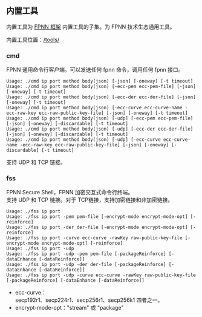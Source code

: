 ## 内置工具

内置工具为 [FPNN 框架](https://github.com/highras/fpnn) 内置工具的子集。为 FPNN 技术生态通用工具。

内置工具位置：[/tools/](../tools/)

### cmd

FPNN 通用命令行客户端。可以发送任何 fpnn 命令，调用任何 fpnn 接口。

	Usage: ./cmd ip port method body(json) [-json] [-oneway] [-t timeout]
	Usage: ./cmd ip port method body(json) [-ecc-pem ecc-pem-file] [-json] [-oneway] [-t timeout]
	Usage: ./cmd ip port method body(json) [-ecc-der ecc-der-file] [-json] [-oneway] [-t timeout]
	Usage: ./cmd ip port method body(json) [-ecc-curve ecc-curve-name -ecc-raw-key ecc-raw-public-key-file] [-json] [-oneway] [-t timeout]
	Usage: ./cmd ip port method body(json) [-udp] [-ecc-pem ecc-pem-file] [-json] [-oneway] [-discardable] [-t timeout]
	Usage: ./cmd ip port method body(json) [-udp] [-ecc-der ecc-der-file] [-json] [-oneway] [-discardable] [-t timeout]
	Usage: ./cmd ip port method body(json) [-udp] [-ecc-curve ecc-curve-name -ecc-raw-key ecc-raw-public-key-file] [-json] [-oneway] [-discardable] [-t timeout]

支持 UDP 和 TCP 链接。

### fss

FPNN Secure Shell，FPNN 加密交互式命令行终端。  
支持 UDP 和 TCP 链接。对于 TCP链接，支持加密链接和非加密链接。

	Usage: ./fss ip port
	Usage: ./fss ip port -pem pem-file [-encrypt-mode encrypt-mode-opt] [-reinforce]
	Usage: ./fss ip port -der der-file [-encrypt-mode encrypt-mode-opt] [-reinforce]
	Usage: ./fss ip port -curve ecc-curve -rawKey raw-public-key-file [-encrypt-mode encrypt-mode-opt] [-reinforce]
	Usage: ./fss ip port -udp
	Usage: ./fss ip port -udp -pem pem-file [-packageReinforce] [-dataEnhance [-dataReinforce]]
	Usage: ./fss ip port -udp -der der-file [-packageReinforce] [-dataEnhance [-dataReinforce]]
	Usage: ./fss ip port -udp -curve ecc-curve -rawKey raw-public-key-file [-packageReinforce] [-dataEnhance [-dataReinforce]]

+ ecc-curve：  
	secp192r1、secp224r1、secp256r1、secp256k1 四者之一。
+ encrypt-mode-opt："stream" 或 "package"